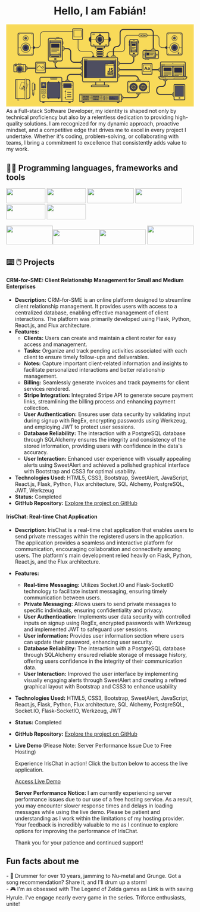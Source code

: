 <div align="center">
<h1 align="center">Hello, I am Fabián!  </h1>
</div>
<a href="https://www.linkedin.com/in/fabian-lasso/"><img src="./banner.gif"></a>
As a Full-stack Software Developer, my identity is shaped not only by technical proficiency but also by a relentless dedication to providing high-quality solutions. I am recognized for my dynamic approach, proactive mindset, and a competitive edge that drives me to excel in every project I undertake. Whether it's coding, problem-solving, or collaborating with teams, I bring a commitment to excellence that consistently adds value to my work.

<h2> 🧑‍💻 Programming languages, frameworks and tools </h2>

<img src="https://cdn.icon-icons.com/icons2/2530/PNG/512/html_button_icon_151929.png" width="105" height="40" /> <img src="https://cdn.icon-icons.com/icons2/2530/PNG/512/css_button_icon_151935.png" width="105" height="40" /> <img src="https://cdn.icon-icons.com/icons2/2530/PNG/512/bootstrap_button_icon_151958.png" width="125" height="40"/> <img src="https://cdn.icon-icons.com/icons2/2530/PNG/512/js_button_icon_151927.png" width="125" height="40" /> <img src="https://cdn.icon-icons.com/icons2/2530/PNG/512/react_button_icon_151947.png" width="105" height="40" /> <img src="https://upload.wikimedia.org/wikipedia/commons/d/d7/SQLAlchemy.svg" width="105" height="40" />

<img src="https://cdn.icon-icons.com/icons2/2699/PNG/512/pocoo_flask_logo_icon_168045.png" width="125" height="50" /><img src="https://cdn.icon-icons.com/icons2/2530/PNG/512/python_button_icon_151925.png" width="125" height="40" /><img src="https://upload.wikimedia.org/wikipedia/commons/c/c2/Postman_%28software%29.png" width="125" height="40" /> <img src="https://cdn.icon-icons.com/icons2/2699/PNG/512/github_logo_icon_168170.png" width="125" height="50" /> 


<h2> ⌨️ 🖱️ Projects</h2>

#### CRM-for-SME: Client Relationship Management for Small and Medium Enterprises 
- **Description:** CRM-for-SME is an online platform designed to streamline client relationship management. It provides users with access to a centralized database, enabling effective management of client interactions. The platform was primarily developed using Flask, Python, React.js, and Flux architecture.
- **Features:**
  - **Clients:** Users can create and maintain a client roster for easy access and management.
  - **Tasks:** Organize and track pending activities associated with each client to ensure timely follow-ups and deliverables.
  - **Notes:** Capture important client-related information and insights to facilitate personalized interactions and better relationship management.
  - **Billing:** Seamlessly generate invoices and track payments for client services rendered.
  - **Stripe Integration:** Integrated Stripe API to generate secure payment links, streamlining the billing process and enhancing payment collection.
  - **User Authentication:** Ensures user data security by validating input during signup with RegEx, encrypting passwords using Werkzeug, and employing JWT to protect user sessions.
  - **Database Reliability:** The interaction with a PostgreSQL database through SQLAlchemy ensures the integrity and consistency of the stored information, providing users with confidence in the data's accuracy.
  - **User Interaction:** Enhanced user experience with visually appealing alerts using SweetAlert and achieved a polished graphical interface with Bootstrap and CSS3 for optimal usability.
- **Technologies Used:** HTML5, CSS3, Bootstrap, SweetAlert, JavaScript, React.js, Flask, Python, Flux architecture, SQL Alchemy, PostgreSQL, JWT, Werkzeug
- **Status:** Completed
- **GitHub Repository:** [Explore the project on GitHub](https://github.com/Fabo90/CRM-for-SME)

#### IrisChat: Real-time Chat Application
- **Description:** IrisChat is a real-time chat application that enables users to send private messages within the registered users in the application. The application provides a seamless and interactive platform for communication, encouraging collaboration and connectivity among users. The platform's main development relied heavily on Flask, Python, React.js, and the Flux architecture.
- **Features:**
  - **Real-time Messaging:** Utilizes Socket.IO and Flask-SocketIO technology to facilitate instant messaging, ensuring timely communication between users.
  - **Private Messaging:** Allows users to send private messages to specific individuals, ensuring confidentiality and privacy.
  - **User Authentication:** Implements user data security with controlled inputs on signup using RegEx, encrypted passwords with Werkzeug and implemented JWT to safeguard user sessions.
  - **User information:** Provides user information section where users can update their password, enhancing user security.
  - **Database Reliability:** The interaction with a PostgreSQL database through SQLAlchemy ensured reliable storage of message history, offering users confidence in the integrity of their communication data.
  - **User Interaction:**  Improved the user interface by implementing visually engaging alerts through SweetAlert and creating a refined graphical layout with Bootstrap and CSS3 to enhance usability
- **Technologies Used:** HTML5, CSS3, Bootstrap, SweetAlert, JavaScript, React.js, Flask, Python, Flux architecture, SQL Alchemy, PostgreSQL, Socket.IO, Flask-SocketIO, Werkzeug, JWT
- **Status:** Completed
- **GitHub Repository:** [Explore the project on GitHub](https://github.com/Fabo90/IrisChat)
- **Live Demo** (Please Note: Server Performance Issue Due to Free Hosting)

  Experience IrisChat in action! Click the button below to access the live application.

  [Access Live Demo](https://sample-service-name-a9gh.onrender.com)

  **Server Performance Notice:**
  I am currently experiencing server performance issues due to our use of a free hosting service. As a result, you may encounter slower response times and delays in loading      messages while using the live demo.
  Please be patient and understanding as I work within the limitations of my hosting provider. Your feedback is incredibly valuable to me as I continue to explore options for   improving the performance of IrisChat.

  Thank you for your patience and continued support!

<h2> Fun facts about me </h2>
- 🥁 Drummer for over 10 years, jamming to Nu-metal and Grunge. Got a song recommendation? Share it, and I'll drum up a storm!
<br>
- 🎮 I'm as obsessed with The Legend of Zelda games as Link is with saving Hyrule. I've engage nearly every game in the series. Triforce enthusiasts, unite!
